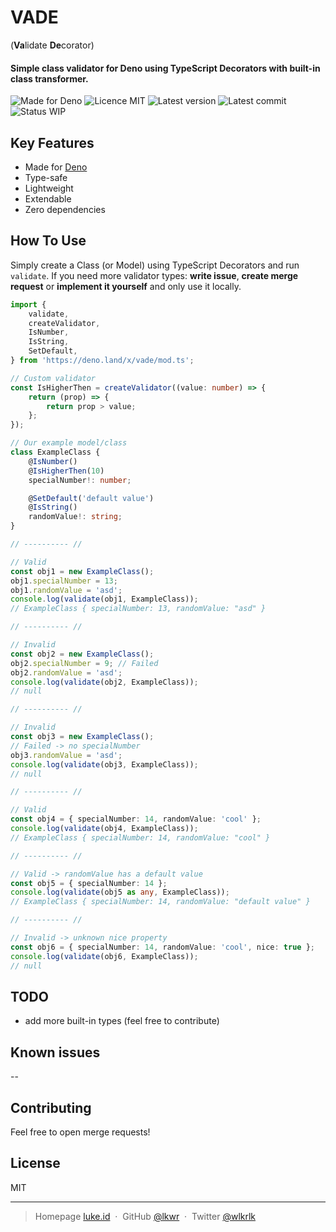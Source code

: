 # VADE

(**Va**lidate **De**corator)

#### Simple class validator for Deno using TypeScript Decorators with built-in class transformer.

![Made for Deno](https://img.shields.io/badge/made%20for-Deno-6B82F6?style=flat-square)
![Licence MIT](https://img.shields.io/github/license/lkwr/vade?color=blue&style=flat-square)
![Latest version](https://img.shields.io/github/v/tag/lkwr/vade?color=informational&label=version&sort=semver&style=flat-square)
![Latest commit](https://img.shields.io/github/last-commit/lkwr/vade?style=flat-square)
![Status WIP](https://img.shields.io/badge/status-WIP-red?style=flat-square)

## Key Features

-   Made for [Deno](https://deno.land)
-   Type-safe
-   Lightweight
-   Extendable
-   Zero dependencies

## How To Use

Simply create a Class (or Model) using TypeScript Decorators and run `validate`. If you need more validator types: **write issue**, **create merge request** or **implement it yourself** and only use it locally.

```ts
import {
    validate,
    createValidator,
    IsNumber,
    IsString,
    SetDefault,
} from 'https://deno.land/x/vade/mod.ts';

// Custom validator
const IsHigherThen = createValidator((value: number) => {
    return (prop) => {
        return prop > value;
    };
});

// Our example model/class
class ExampleClass {
    @IsNumber()
    @IsHigherThen(10)
    specialNumber!: number;

    @SetDefault('default value')
    @IsString()
    randomValue!: string;
}

// ---------- //

// Valid
const obj1 = new ExampleClass();
obj1.specialNumber = 13;
obj1.randomValue = 'asd';
console.log(validate(obj1, ExampleClass));
// ExampleClass { specialNumber: 13, randomValue: "asd" }

// ---------- //

// Invalid
const obj2 = new ExampleClass();
obj2.specialNumber = 9; // Failed
obj2.randomValue = 'asd';
console.log(validate(obj2, ExampleClass));
// null

// ---------- //

// Invalid
const obj3 = new ExampleClass();
// Failed -> no specialNumber
obj3.randomValue = 'asd';
console.log(validate(obj3, ExampleClass));
// null

// ---------- //

// Valid
const obj4 = { specialNumber: 14, randomValue: 'cool' };
console.log(validate(obj4, ExampleClass));
// ExampleClass { specialNumber: 14, randomValue: "cool" }

// ---------- //

// Valid -> randomValue has a default value
const obj5 = { specialNumber: 14 };
console.log(validate(obj5 as any, ExampleClass));
// ExampleClass { specialNumber: 14, randomValue: "default value" }

// ---------- //

// Invalid -> unknown nice property
const obj6 = { specialNumber: 14, randomValue: 'cool', nice: true };
console.log(validate(obj6, ExampleClass));
// null
```

## TODO

-   add more built-in types (feel free to contribute)

## Known issues

--

## Contributing

Feel free to open merge requests!

## License

MIT

---

> Homepage [luke.id](https://luke.id) &nbsp;&middot;&nbsp; GitHub
> [@lkwr](https://github.com/lkwr) &nbsp;&middot;&nbsp; Twitter
> [@wlkrlk](https://twitter.com/wlkrlk)
